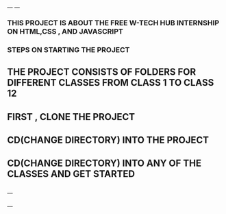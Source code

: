 __
__

### THIS PROJECT IS ABOUT THE FREE W-TECH HUB INTERNSHIP ON HTML,CSS , AND JAVASCRIPT 

### STEPS ON STARTING THE PROJECT 

## THE PROJECT CONSISTS OF FOLDERS FOR DIFFERENT CLASSES FROM CLASS 1 TO CLASS 12


## FIRST , CLONE THE PROJECT 

## CD(CHANGE DIRECTORY) INTO THE PROJECT

## CD(CHANGE DIRECTORY) INTO ANY OF THE CLASSES AND GET STARTED 
__

__